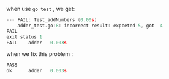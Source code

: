 when use `go test` , we get:

```c
--- FAIL: Test_addNumbers (0.00s)
    adder_test.go:8: incorrect result: expceted 5, got  4
FAIL
exit status 1
FAIL	adder	0.003s
```

when we fix this problem :

```c
PASS
ok  	adder	0.003s
```
